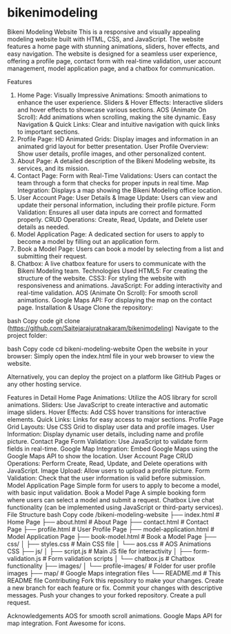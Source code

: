 # bikenimodeling
Bikeni Modeling Website
This is a responsive and visually appealing modeling website built with HTML, CSS, and JavaScript. The website features a home page with stunning animations, sliders, hover effects, and easy navigation. The website is designed for a seamless user experience, offering a profile page, contact form with real-time validation, user account management, model application page, and a chatbox for communication.

Features
1. Home Page:
Visually Impressive Animations: Smooth animations to enhance the user experience.
Sliders & Hover Effects: Interactive sliders and hover effects to showcase various sections.
AOS (Animate On Scroll): Add animations when scrolling, making the site dynamic.
Easy Navigation & Quick Links: Clear and intuitive navigation with quick links to important sections.
2. Profile Page:
HD Animated Grids: Display images and information in an animated grid layout for better presentation.
User Profile Overview: Show user details, profile images, and other personalized content.
3. About Page:
A detailed description of the Bikeni Modeling website, its services, and its mission.
4. Contact Page:
Form with Real-Time Validations: Users can contact the team through a form that checks for proper inputs in real time.
Map Integration: Displays a map showing the Bikeni Modeling office location.
5. User Account Page:
User Details & Image Update: Users can view and update their personal information, including their profile picture.
Form Validation: Ensures all user data inputs are correct and formatted properly.
CRUD Operations: Create, Read, Update, and Delete user details as needed.
6. Model Application Page:
A dedicated section for users to apply to become a model by filling out an application form.
7. Book a Model Page:
Users can book a model by selecting from a list and submitting their request.
8. Chatbox:
A live chatbox feature for users to communicate with the Bikeni Modeling team.
Technologies Used
HTML5: For creating the structure of the website.
CSS3: For styling the website with responsiveness and animations.
JavaScript: For adding interactivity and real-time validation.
AOS (Animate On Scroll): For smooth scroll animations.
Google Maps API: For displaying the map on the contact page.
Installation & Usage
Clone the repository:

bash
Copy code
git clone   (https://github.com/Saitejarajuratnakaram/bikenimodeling)
Navigate to the project folder:

bash
Copy code
cd bikeni-modeling-website
Open the website in your browser: Simply open the index.html file in your web browser to view the website.

Alternatively, you can deploy the project on a platform like GitHub Pages or any other hosting service.

Features in Detail
Home Page
Animations: Utilize the AOS library for scroll animations.
Sliders: Use JavaScript to create interactive and automatic image sliders.
Hover Effects: Add CSS hover transitions for interactive elements.
Quick Links: Links for easy access to major sections.
Profile Page
Grid Layouts: Use CSS Grid to display user data and profile images.
User Information: Display dynamic user details, including name and profile picture.
Contact Page
Form Validation: Use JavaScript to validate form fields in real-time.
Google Map Integration: Embed Google Maps using the Google Maps API to show the location.
User Account Page
CRUD Operations: Perform Create, Read, Update, and Delete operations with JavaScript.
Image Upload: Allow users to upload a profile picture.
Form Validation: Check that the user information is valid before submission.
Model Application Page
Simple form for users to apply to become a model, with basic input validation.
Book a Model Page
A simple booking form where users can select a model and submit a request.
Chatbox
Live chat functionality (can be implemented using JavaScript or third-party services).
File Structure
bash
Copy code
/bikeni-modeling-website
├── index.html            # Home Page
├── about.html            # About Page
├── contact.html          # Contact Page
├── profile.html          # User Profile Page
├── model-application.html # Model Application Page
├── book-model.html       # Book a Model Page
├── css/
│   ├── styles.css        # Main CSS file
│   └── aos.css           # AOS Animations CSS
├── js/
│   ├── script.js         # Main JS file for interactivity
│   ├── form-validation.js # Form validation scripts
│   └── chatbox.js        # Chatbox functionality
├── images/
│   └── profile-images/   # Folder for user profile images
├── map/                  # Google Maps integration files
└── README.md             # This README file
Contributing
Fork this repository to make your changes.
Create a new branch for each feature or fix.
Commit your changes with descriptive messages.
Push your changes to your forked repository.
Create a pull request.


Acknowledgements
AOS for smooth scroll animations.
Google Maps API for map integration.
Font Awesome for icons.
